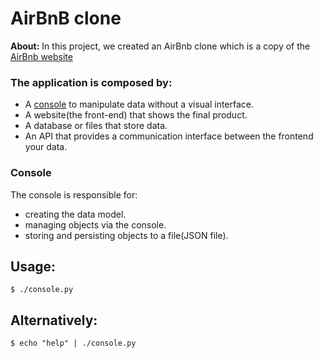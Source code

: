 # AirBnB clone
**About:** In this project, we created an AirBnb clone which is a copy of the [AirBnb website](https://www.airbnb.com/)

### The application is composed by:

- A [console](#Console) to manipulate data without a visual interface.
- A website(the front-end) that shows the final product.
- A database or files that store data.
- An API that provides a communication interface between the frontend your data. 

### Console
The console is responsible for:
- creating the data model.
- managing objects via the console.
- storing and persisting objects to a file(JSON file).

## Usage:
	$ ./console.py

## Alternatively:
	$ echo "help" | ./console.py
